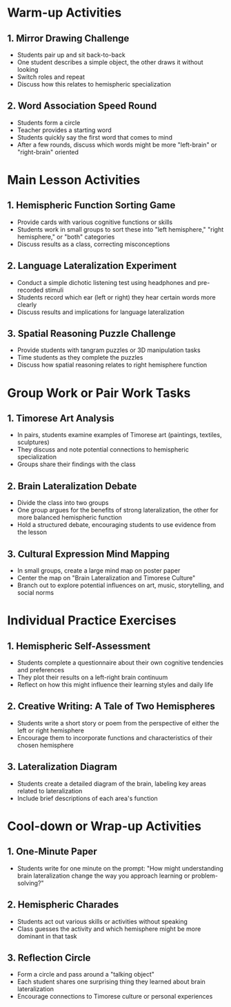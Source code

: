 # Warm-up Activities

## 1. Mirror Drawing Challenge
- Students pair up and sit back-to-back
- One student describes a simple object, the other draws it without looking
- Switch roles and repeat
- Discuss how this relates to hemispheric specialization

## 2. Word Association Speed Round
- Students form a circle
- Teacher provides a starting word
- Students quickly say the first word that comes to mind
- After a few rounds, discuss which words might be more "left-brain" or "right-brain" oriented

# Main Lesson Activities

## 1. Hemispheric Function Sorting Game
- Provide cards with various cognitive functions or skills
- Students work in small groups to sort these into "left hemisphere," "right hemisphere," or "both" categories
- Discuss results as a class, correcting misconceptions

## 2. Language Lateralization Experiment
- Conduct a simple dichotic listening test using headphones and pre-recorded stimuli
- Students record which ear (left or right) they hear certain words more clearly
- Discuss results and implications for language lateralization

## 3. Spatial Reasoning Puzzle Challenge
- Provide students with tangram puzzles or 3D manipulation tasks
- Time students as they complete the puzzles
- Discuss how spatial reasoning relates to right hemisphere function

# Group Work or Pair Work Tasks

## 1. Timorese Art Analysis
- In pairs, students examine examples of Timorese art (paintings, textiles, sculptures)
- They discuss and note potential connections to hemispheric specialization
- Groups share their findings with the class

## 2. Brain Lateralization Debate
- Divide the class into two groups
- One group argues for the benefits of strong lateralization, the other for more balanced hemispheric function
- Hold a structured debate, encouraging students to use evidence from the lesson

## 3. Cultural Expression Mind Mapping
- In small groups, create a large mind map on poster paper
- Center the map on "Brain Lateralization and Timorese Culture"
- Branch out to explore potential influences on art, music, storytelling, and social norms

# Individual Practice Exercises

## 1. Hemispheric Self-Assessment
- Students complete a questionnaire about their own cognitive tendencies and preferences
- They plot their results on a left-right brain continuum
- Reflect on how this might influence their learning styles and daily life

## 2. Creative Writing: A Tale of Two Hemispheres
- Students write a short story or poem from the perspective of either the left or right hemisphere
- Encourage them to incorporate functions and characteristics of their chosen hemisphere

## 3. Lateralization Diagram
- Students create a detailed diagram of the brain, labeling key areas related to lateralization
- Include brief descriptions of each area's function

# Cool-down or Wrap-up Activities

## 1. One-Minute Paper
- Students write for one minute on the prompt: "How might understanding brain lateralization change the way you approach learning or problem-solving?"

## 2. Hemispheric Charades
- Students act out various skills or activities without speaking
- Class guesses the activity and which hemisphere might be more dominant in that task

## 3. Reflection Circle
- Form a circle and pass around a "talking object"
- Each student shares one surprising thing they learned about brain lateralization
- Encourage connections to Timorese culture or personal experiences